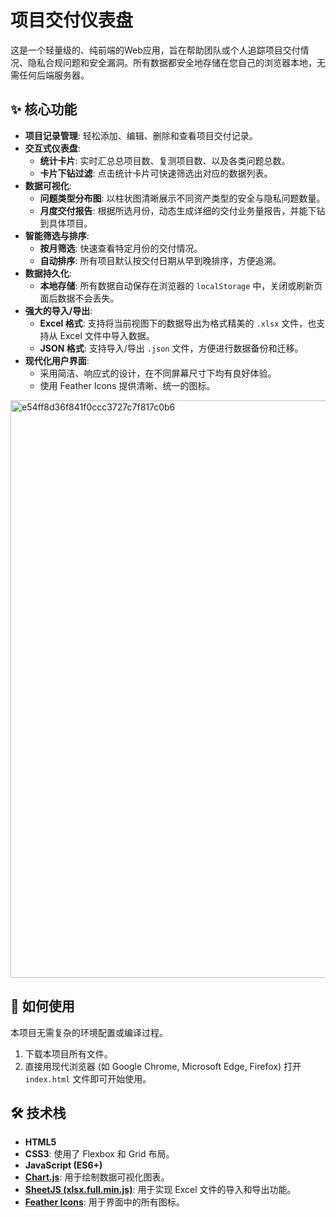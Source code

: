 
# 项目交付仪表盘

这是一个轻量级的、纯前端的Web应用，旨在帮助团队或个人追踪项目交付情况、隐私合规问题和安全漏洞。所有数据都安全地存储在您自己的浏览器本地，无需任何后端服务器。

## ✨ 核心功能

- **项目记录管理**: 轻松添加、编辑、删除和查看项目交付记录。
- **交互式仪表盘**:
    - **统计卡片**: 实时汇总总项目数、复测项目数、以及各类问题总数。
    - **卡片下钻过滤**: 点击统计卡片可快速筛选出对应的数据列表。
- **数据可视化**:
    - **问题类型分布图**: 以柱状图清晰展示不同资产类型的安全与隐私问题数量。
    - **月度交付报告**: 根据所选月份，动态生成详细的交付业务量报告，并能下钻到具体项目。
- **智能筛选与排序**:
    - **按月筛选**: 快速查看特定月份的交付情况。
    - **自动排序**: 所有项目默认按交付日期从早到晚排序，方便追溯。
- **数据持久化**:
    - **本地存储**: 所有数据自动保存在浏览器的 `localStorage` 中，关闭或刷新页面后数据不会丢失。
- **强大的导入/导出**:
    - **Excel 格式**: 支持将当前视图下的数据导出为格式精美的 `.xlsx` 文件，也支持从 Excel 文件中导入数据。
    - **JSON 格式**: 支持导入/导出 `.json` 文件，方便进行数据备份和迁移。
- **现代化用户界面**:
    - 采用简洁、响应式的设计，在不同屏幕尺寸下均有良好体验。
    - 使用 Feather Icons 提供清晰、统一的图标。
<img width="1912" height="924" alt="e54ff8d36f841f0ccc3727c7f817c0b6" src="https://github.com/user-attachments/assets/b10f0425-cebc-4b1a-9282-2d1a718ebc7f" />

## 🚀 如何使用

本项目无需复杂的环境配置或编译过程。

1.  下载本项目所有文件。
2.  直接用现代浏览器 (如 Google Chrome, Microsoft Edge, Firefox) 打开 `index.html` 文件即可开始使用。

## 🛠️ 技术栈

- **HTML5**
- **CSS3**: 使用了 Flexbox 和 Grid 布局。
- **JavaScript (ES6+)**
- **[Chart.js](https://www.chartjs.org/)**: 用于绘制数据可视化图表。
- **[SheetJS (xlsx.full.min.js)](https://sheetjs.com/)**: 用于实现 Excel 文件的导入和导出功能。
- **[Feather Icons](https://feathericons.com/)**: 用于界面中的所有图标。

